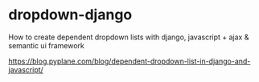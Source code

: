 # dropdown-django

How to create dependent dropdown lists with django, javascript + ajax & semantic ui framework

https://blog.pyplane.com/blog/dependent-dropdown-list-in-django-and-javascript/
